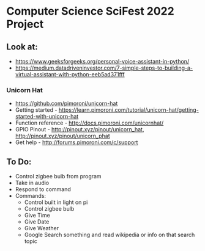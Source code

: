 # Computer Science SciFest 2022 Project

## Look at:
- https://www.geeksforgeeks.org/personal-voice-assistant-in-python/
- https://medium.datadriveninvestor.com/7-simple-steps-to-building-a-virtual-assistant-with-python-eeb5ad371fff
### Unicorn Hat
- https://github.com/pimoroni/unicorn-hat
- Getting started - https://learn.pimoroni.com/tutorial/unicorn-hat/getting-started-with-unicorn-hat
- Function reference - http://docs.pimoroni.com/unicornhat/
- GPIO Pinout - http://pinout.xyz/pinout/unicorn_hat, http://pinout.xyz/pinout/unicorn_phat
- Get help - http://forums.pimoroni.com/c/support

## To Do:
- Control zigbee bulb from program
- Take in audio
- Respond to command
- Commands:
  - Control built in light on pi
  - Control zigbee bulb
  - Give Time
  - Give Date
  - Give Weather
  - Google Search something and read wikipedia or info on that search topic
